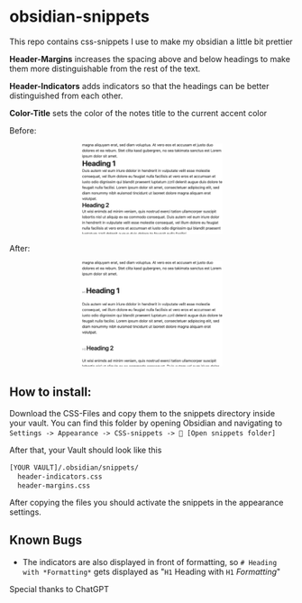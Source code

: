 # obsidian-snippets

This repo contains css-snippets I use to make my obsidian a little bit prettier


**Header-Margins** increases the spacing above and below headings to make them more distinguishable from the rest of the text.

**Header-Indicators** adds indicators so that the headings can be better distinguished from each other.

**Color-Title** sets the color of the notes title to the current accent color

Before:

<p align="center">
<img src="resources/img_before.png" width="50%">
</p>
  
After:

<p align="center">
<img src="resources/img_after.png" width="50%">
</p>
  
## How to install:

Download the CSS-Files and copy them to the snippets directory inside your vault.
You can find this folder by opening Obsidian and navigating to 
`Settings -> Appearance -> CSS-snippets -> 📁 [Open snippets folder]`

After that, your Vault should look like this
```
[YOUR VAULT]/.obsidian/snippets/
  header-indicators.css
  header-margins.css
```
After copying the files you should activate the snippets in the appearance settings.

## Known Bugs

- The indicators are also displayed in front of formatting, so `# Heading with *Formatting*` gets displayed as "`H1` Heading with `H1` *Formatting*"

Special thanks to ChatGPT
